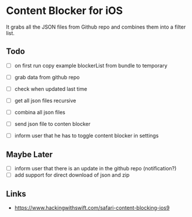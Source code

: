 # Content Blocker for iOS
It grabs all the JSON files from Github repo and combines them into a filter list.


## Todo
- [ ] on first run copy example blockerList from bundle to temporary
- [ ] grab data from github repo
- [ ] check when updated last time
- [ ] get all json files recursive
- [ ] combina all json files
- [ ] send json file to conten blocker 
- [ ] inform user that he has to toggle content blocker in settings


## Maybe Later
- [ ] inform user that there is an update in the github repo (notification?)
- [ ] add support for direct download of json and zip

## Links
* https://www.hackingwithswift.com/safari-content-blocking-ios9
